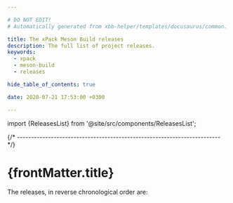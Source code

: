```yaml
---

# DO NOT EDIT!
# Automatically generated from xbb-helper/templates/docusaurus/common.

title: The xPack Meson Build releases
description: The full list of project releases.
keywords:
  - xpack
  - meson-build
  - releases

hide_table_of_contents: true

date: 2020-07-21 17:53:00 +0300

---
```


<head><title>{frontMatter.title}</title></head>
<head><meta property="og:title" content={frontMatter.title}/></head>

import {ReleasesList} from '@site/src/components/ReleasesList';

{/* ------------------------------------------------------------------------ */}

# {frontMatter.title}

The releases, in reverse chronological order are:

<ReleasesList />
